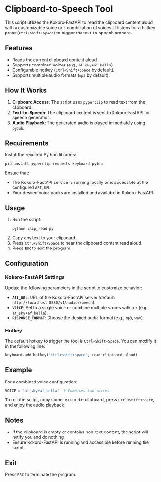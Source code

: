 # Clipboard-to-Speech Tool

This script utilizes the Kokoro-FastAPI to read the clipboard content aloud with a customizable voice or a combination of voices. It listens for a hotkey press (`Ctrl+Shift+Space`) to trigger the text-to-speech process.

## Features
- Reads the current clipboard content aloud.
- Supports combined voices (e.g., `af_sky+af_bella`).
- Configurable hotkey (`Ctrl+Shift+Space` by default).
- Supports multiple audio formats (`mp3` by default).

## How It Works
1. **Clipboard Access**: The script uses `pyperclip` to read text from the clipboard.
2. **Text-to-Speech**: The clipboard content is sent to Kokoro-FastAPI for speech generation.
3. **Audio Playback**: The generated audio is played immediately using `pydub`.

## Requirements
Install the required Python libraries:
```bash
pip install pyperclip requests keyboard pydub
```

Ensure that:
- The Kokoro-FastAPI service is running locally or is accessible at the configured `API_URL`.
- Your desired voice packs are installed and available in Kokoro-FastAPI.

## Usage
1. Run the script:
   ```bash
   python clip_read.py
   ```
2. Copy any text to your clipboard.
3. Press `Ctrl+Shift+Space` to hear the clipboard content read aloud.
4. Press `ESC` to exit the program.

## Configuration
### Kokoro-FastAPI Settings
Update the following parameters in the script to customize behavior:
- **`API_URL`**: URL of the Kokoro-FastAPI server (default: `http://localhost:8880/v1/audio/speech`).
- **`VOICE`**: Set to a single voice or combine multiple voices with a `+` (e.g., `af_sky+af_bella`).
- **`RESPONSE_FORMAT`**: Choose the desired audio format (e.g., `mp3`, `wav`).

### Hotkey
The default hotkey to trigger the tool is `Ctrl+Shift+Space`. You can modify it in the following line:
```python
keyboard.add_hotkey("ctrl+shift+space", read_clipboard_aloud)
```

## Example
For a combined voice configuration:
```python
VOICE = "af_sky+af_bella"  # Combines two voices
```

To run the script, copy some text to the clipboard, press `Ctrl+Shift+Space`, and enjoy the audio playback.

## Notes
- If the clipboard is empty or contains non-text content, the script will notify you and do nothing.
- Ensure Kokoro-FastAPI is running and accessible before running the script.

## Exit
Press `ESC` to terminate the program.
